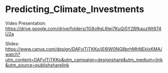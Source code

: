 # Predicting_Climate_Investments

Video Presentation:
https://drive.google.com/drive/folders/1G8o9gL6tej7KuQi5Y2BfkauzWt874U2a

Slides:
https://www.canva.com/design/DAFvlTiTKKo/jE6lW0NG8brhMhNEklxKMA/watch?utm_content=DAFvlTiTKKo&utm_campaign=designshare&utm_medium=link&utm_source=publishsharelink

